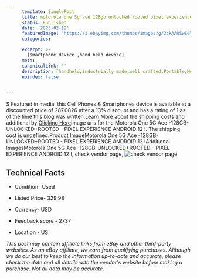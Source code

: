 ```yaml
---
      template: SinglePost
      title: motorola one 5g ace 128gb unlocked rooted pixel experience android 12 
      status: Published
      date: '2023-02-12'
      featuredImage: 'https://i.ebayimg.com/thumbs/images/g/2ckAAOSwSeVio4P5/s-l225.jpg'
      categories: 

      excerpt: >-
        [smartphone,device ,hand held device]
      meta:
      canonicalLink: ''
      description: [handheld,industrially made,well crafted,Portable,Mobile,Compact,Convenient,Lightweight,Maneuverable,Man-portable,Miniature,Carriable,Hand-held,Light,Holdable,Transportable,Mobile device,Pocket-sized,On-the-go,Wireless,Cordless,Compact size,Convenient size, smartphone,device ,hand held device]
      noindex: false

        
---
```

$
    Featured in media, this Cell Phones & Smartphones device is available at a discounted price of 287.0826 after a 13% discount and has a rating of 1 as of the time this blog was written.Learn More about the shipping costs and additional by [Clicking Here](https://www.ebay.com/itm/285114935261?hash=item42622ca7dd%3Ag%3A2ckAAOSwSeVio4P5&mkevt=1&mkcid=1&mkrid=711-53200-19255-0&campid=%253CePNCampaignId%253E&customid=%253CreferenceId%253E&toolid=10049)image urls for the Motorola One 5G Ace -128GB-UNLOCKED+ROOTED - PIXEL EXPERIENCE ANDROID 12 !. The shipping cost is undefined.Product ImageMotorola One 5G Ace -128GB-UNLOCKED+ROOTED - PIXEL EXPERIENCE ANDROID 12 !Additional ImagesMotorola One 5G Ace -128GB-UNLOCKED+ROOTED - PIXEL EXPERIENCE ANDROID 12 !, check vendor page, ![check vendor page](https://origin-galleryplus.ebayimg.com/ws/web/285114935261_2_0_1/225x225.jpg,https://origin-galleryplus.ebayimg.com/ws/web/285114935261_3_0_1/225x225.jpg,https://origin-galleryplus.ebayimg.com/ws/web/285114935261_4_0_1/225x225.jpg,https://origin-galleryplus.ebayimg.com/ws/web/285114935261_5_0_1/225x225.jpg,https://origin-galleryplus.ebayimg.com/ws/web/285114935261_6_0_1/225x225.jpg,https://origin-galleryplus.ebayimg.com/ws/web/285114935261_7_0_1/225x225.jpg,https://origin-galleryplus.ebayimg.com/ws/web/285114935261_8_0_1/225x225.jpg,https://origin-galleryplus.ebayimg.com/ws/web/285114935261_9_0_1/225x225.jpg)
    
    

 ## Technical Facts 



     
      

 - Condition- Used 


      

 - Listed Price- 329.98 


      

 - Currency- USD 


      

 - Feedback score - 2737 


      

 - Location - US 


      
      

 *_This post may contain affiliate links from eBay and other third-party websites. As an eBay affiliate, we earn from qualifying purchases. Although we do our best to keep the information up-to-date and accurate, please check the date and all details with the vendor's website before making a purchase. Not all data may be accurate._*



    
    
    
    
    